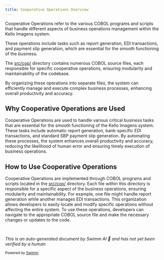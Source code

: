```yaml
---
title: Cooperative Operations Overview
---
```

Cooperative Operations refer to the various COBOL programs and scripts that handle different aspects of business operations management within the Kello Imagens system.

These operations include tasks such as report generation, EDI transactions, and payment slip generation, which are essential for the smooth functioning of the business.

The <SwmPath>[src/cop/](src/cop/)</SwmPath> directory contains numerous COBOL source files, each responsible for specific cooperative operations, ensuring modularity and maintainability of the codebase.

By organizing these operations into separate files, the system can efficiently manage and execute complex business processes, enhancing overall productivity and accuracy.

## Why Cooperative Operations are Used

Cooperative Operations are used to handle various critical business tasks that are essential for the smooth functioning of the Kello Imagens system. These tasks include automatic report generation, bank-specific EDI transactions, and standard SBP payment slip generation. By automating these processes, the system enhances overall productivity and accuracy, reducing the likelihood of human error and ensuring timely execution of business operations.

## How to Use Cooperative Operations

Cooperative Operations are implemented through COBOL programs and scripts located in the <SwmPath>[src/cop/](src/cop/)</SwmPath> directory. Each file within this directory is responsible for a specific aspect of the business operations, ensuring modularity and maintainability. For example, one file might handle report generation while another manages EDI transactions. This organization allows developers to easily locate and modify specific operations without affecting the entire system. To use these operations, developers can navigate to the appropriate COBOL source file and make the necessary changes or updates to the code.

&nbsp;

*This is an auto-generated document by Swimm AI 🌊 and has not yet been verified by a human*

<SwmMeta version="3.0.0" repo-id="Z2l0aHViJTNBJTNBa2VsbG8lM0ElM0Fzd2ltbWlv" repo-name="kello"><sup>Powered by [Swimm](/)</sup></SwmMeta>
